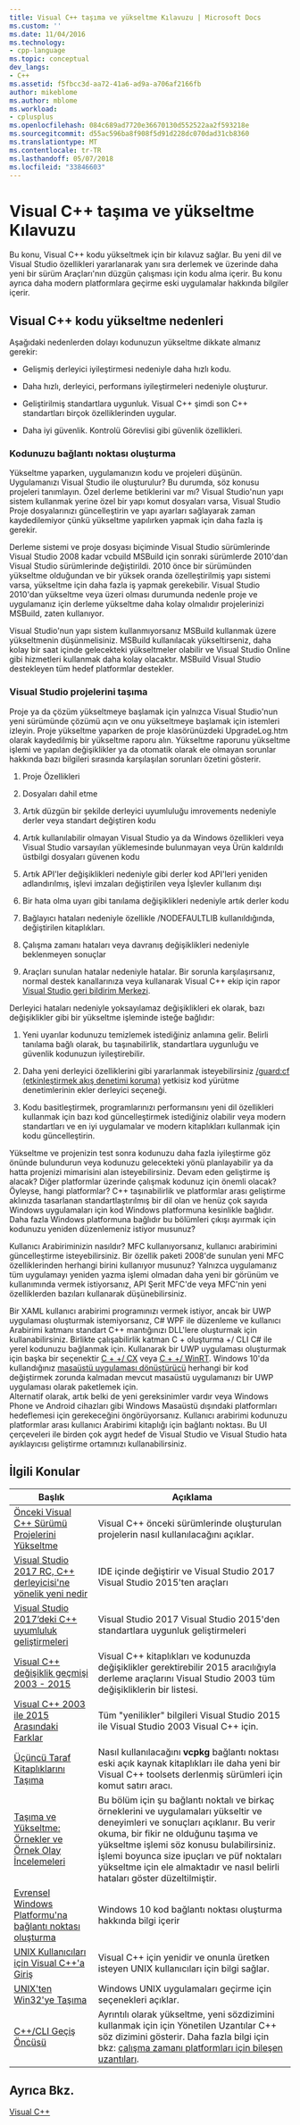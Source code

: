 ```yaml
---
title: Visual C++ taşıma ve yükseltme Kılavuzu | Microsoft Docs
ms.custom: ''
ms.date: 11/04/2016
ms.technology:
- cpp-language
ms.topic: conceptual
dev_langs:
- C++
ms.assetid: f5fbcc3d-aa72-41a6-ad9a-a706af2166fb
author: mikeblome
ms.author: mblome
ms.workload:
- cplusplus
ms.openlocfilehash: 084c689ad7720e36670130d552522aa2f593218e
ms.sourcegitcommit: d55ac596ba8f908f5d91d228dc070dad31cb8360
ms.translationtype: MT
ms.contentlocale: tr-TR
ms.lasthandoff: 05/07/2018
ms.locfileid: "33846603"
---
```

# <a name="visual-c-porting-and-upgrading-guide"></a>Visual C++ taşıma ve yükseltme Kılavuzu
Bu konu, Visual C++ kodu yükseltmek için bir kılavuz sağlar. Bu yeni dil ve Visual Studio özellikleri yararlanarak yanı sıra derlemek ve üzerinde daha yeni bir sürüm Araçları'nın düzgün çalışması için kodu alma içerir. Bu konu ayrıca daha modern platformlara geçirme eski uygulamalar hakkında bilgiler içerir.  
  
## <a name="reasons-to-upgrade-visual-c-code"></a>Visual C++ kodu yükseltme nedenleri  
 Aşağıdaki nedenlerden dolayı kodunuzun yükseltme dikkate almanız gerekir:  
  
-   Gelişmiş derleyici iyileştirmesi nedeniyle daha hızlı kodu.  
  
-   Daha hızlı, derleyici, performans iyileştirmeleri nedeniyle oluşturur.  
  
-   Geliştirilmiş standartlara uygunluk. Visual C++ şimdi son C++ standartları birçok özelliklerinden uygular.  
  
-   Daha iyi güvenlik. Kontrolü Görevlisi gibi güvenlik özellikleri.  
  
### <a name="porting-your-code"></a>Kodunuzu bağlantı noktası oluşturma  
 Yükseltme yaparken, uygulamanızın kodu ve projeleri düşünün. Uygulamanızı Visual Studio ile oluşturulur?  Bu durumda, söz konusu projeleri tanımlayın.  Özel derleme betiklerini var mı?  Visual Studio'nun yapı sistem kullanmak yerine özel bir yapı komut dosyaları varsa, Visual Studio Proje dosyalarınızı güncelleştirin ve yapı ayarları sağlayarak zaman kaydedilemiyor çünkü yükseltme yapılırken yapmak için daha fazla iş gerekir.  
  
 Derleme sistemi ve proje dosyası biçiminde Visual Studio sürümlerinde Visual Studio 2008 kadar vcbuild MSBuild için sonraki sürümlerde 2010'dan Visual Studio sürümlerinde değiştirildi. 2010 önce bir sürümünden yükseltme olduğundan ve bir yüksek oranda özelleştirilmiş yapı sistemi varsa, yükseltme için daha fazla iş yapmak gerekebilir.  Visual Studio 2010'dan yükseltme veya üzeri olması durumunda nedenle proje ve uygulamanız için derleme yükseltme daha kolay olmalıdır projelerinizi MSBuild, zaten kullanıyor.  
  
 Visual Studio'nun yapı sistem kullanmıyorsanız MSBuild kullanmak üzere yükseltmenin düşünmelisiniz. MSBuild kullanılacak yükseltirseniz, daha kolay bir saat içinde gelecekteki yükseltmeler olabilir ve Visual Studio Online gibi hizmetleri kullanmak daha kolay olacaktır. MSBuild Visual Studio destekleyen tüm hedef platformlar destekler.  
  
### <a name="porting-visual-studio-projects"></a>Visual Studio projelerini taşıma  
  Proje ya da çözüm yükseltmeye başlamak için yalnızca Visual Studio'nun yeni sürümünde çözümü açın ve onu yükseltmeye başlamak için istemleri izleyin.  Proje yükseltme yaparken de proje klasörünüzdeki UpgradeLog.htm olarak kaydedilmiş bir yükseltme raporu alın. Yükseltme raporunu yükseltme işlemi ve yapılan değişiklikler ya da otomatik olarak ele olmayan sorunlar hakkında bazı bilgileri sırasında karşılaşılan sorunları özetini gösterir.  
  
1.  Proje Özellikleri  
  
2.  Dosyaları dahil etme  
  
3.  Artık düzgün bir şekilde derleyici uyumluluğu imrovements nedeniyle derler veya standart değiştiren kodu  
  
4.  Artık kullanılabilir olmayan Visual Studio ya da Windows özellikleri veya Visual Studio varsayılan yüklemesinde bulunmayan veya Ürün kaldırıldı üstbilgi dosyaları güvenen kodu  
  
5.  Artık API'ler değişiklikleri nedeniyle gibi derler kod API'leri yeniden adlandırılmış, işlevi imzaları değiştirilen veya İşlevler kullanım dışı  
  
6.  Bir hata olma uyarı gibi tanılama değişiklikleri nedeniyle artık derler kodu  
  
7.  Bağlayıcı hataları nedeniyle özellikle /NODEFAULTLIB kullanıldığında, değiştirilen kitaplıkları.  
  
8.  Çalışma zamanı hataları veya davranış değişiklikleri nedeniyle beklenmeyen sonuçlar  
  
9. Araçları sunulan hatalar nedeniyle hatalar. Bir sorunla karşılaşırsanız, normal destek kanallarınıza veya kullanarak Visual C++ ekip için rapor [Visual Studio geri bildirim Merkezi](http://connect.microsoft.com/VisualStudio/Feedback).  
  
 Derleyici hataları nedeniyle yoksayılamaz değişiklikleri ek olarak, bazı değişiklikler gibi bir yükseltme işleminde isteğe bağlıdır:  
  
1.  Yeni uyarılar kodunuzu temizlemek istediğiniz anlamına gelir. Belirli tanılama bağlı olarak, bu taşınabilirlik, standartlara uygunluğu ve güvenlik kodunuzun iyileştirebilir.  
  
2.  Daha yeni derleyici özelliklerini gibi yararlanmak isteyebilirsiniz [/guard:cf (etkinleştirmek akış denetimi koruma)](../build/reference/guard-enable-control-flow-guard.md) yetkisiz kod yürütme denetimlerinin ekler derleyici seçeneği.  
  
3.  Kodu basitleştirmek, programlarınızı performansını yeni dil özellikleri kullanmak için bazı kod güncelleştirmek istediğiniz olabilir veya modern standartları ve en iyi uygulamalar ve modern kitaplıkları kullanmak için kodu güncelleştirin.  
  
 Yükseltme ve projenizin test sonra kodunuzu daha fazla iyileştirme göz önünde bulundurun veya kodunuzu gelecekteki yönü planlayabilir ya da hatta projenizi mimarisini alan isteyebilirsiniz. Devam eden geliştirme iş alacak? Diğer platformlar üzerinde çalışmak kodunuz için önemli olacak?  Öyleyse, hangi platformlar?  C++ taşınabilirlik ve platformlar arası geliştirme aklınızda tasarlanan standartlaştırılmış bir dil olan ve henüz çok sayıda Windows uygulamaları için kod Windows platformuna kesinlikle bağlıdır. Daha fazla Windows platformuna bağlıdır bu bölümleri çıkışı ayırmak için kodunuzu yeniden düzenlemeniz istiyor musunuz?  
  
 Kullanıcı Arabiriminizin nasıldır?  MFC kullanıyorsanız, kullanıcı arabirimini güncelleştirme isteyebilirsiniz.  Bir özellik paketi 2008'de sunulan yeni MFC özelliklerinden herhangi birini kullanıyor musunuz?  Yalnızca uygulamanız tüm uygulamayı yeniden yazma işlemi olmadan daha yeni bir görünüm ve kullanımında vermek istiyorsanız, API Şerit MFC'de veya MFC'nin yeni özelliklerden bazıları kullanarak düşünebilirsiniz.  
  
 Bir XAML kullanıcı arabirimi programınızı vermek istiyor, ancak bir UWP uygulaması oluşturmak istemiyorsanız, C# WPF ile düzenleme ve kullanıcı Arabirimi katmanı standart C++ mantığınızı DLL'lere oluşturmak için kullanabilirsiniz. Birlikte çalışabilirlik katman C + oluşturma +/ CLI C# ile yerel kodunuzu bağlanmak için. Kullanarak bir UWP uygulaması oluşturmak için başka bir seçenektir [C + +/ CX](https://msdn.microsoft.com/en-us/library/windows/apps/xaml/hh699871.aspx) veya [C + +/ WinRT](https://github.com/microsoft/cppwinrt). Windows 10'da kullandığınız [masaüstü uygulaması dönüştürücü](https://msdn.microsoft.com/en-us/windows/uwp/porting/desktop-to-uwp-run-desktop-app-converter) herhangi bir kod değiştirmek zorunda kalmadan mevcut masaüstü uygulamanızı bir UWP uygulaması olarak paketlemek için.   
 Alternatif olarak, artık belki de yeni gereksinimler vardır veya Windows Phone ve Android cihazları gibi Windows Masaüstü dışındaki platformları hedeflemesi için gerekeceğini öngörüyorsanız. Kullanıcı arabirimi kodunuzu platformlar arası kullanıcı Arabirimi kitaplığı için bağlantı noktası. Bu UI çerçeveleri ile birden çok aygıt hedef de Visual Studio ve Visual Studio hata ayıklayıcısı geliştirme ortamınızı kullanabilirsiniz.  
  
## <a name="related-topics"></a>İlgili Konular  
  
|Başlık|Açıklama|  
|-----------|-----------------|  
|[Önceki Visual C++ Sürümü Projelerini Yükseltme](upgrading-projects-from-earlier-versions-of-visual-cpp.md)|Visual C++ önceki sürümlerinde oluşturulan projelerin nasıl kullanılacağını açıklar.|  
|[Visual Studio 2017 RC, C++ derleyicisi'ne yönelik yeni nedir](../what-s-new-for-visual-cpp-in-visual-studio.md)|IDE içinde değiştirir ve Visual Studio 2017 Visual Studio 2015'ten araçları|  
|[Visual Studio 2017’deki C++ uyumluluk geliştirmeleri](../cpp-conformance-improvements-2017.md)|Visual Studio 2017 Visual Studio 2015'den standartlara uygunluk geliştirmeleri|  
|[Visual C++ değişiklik geçmişi 2003 - 2015](visual-cpp-change-history-2003-2015.md)|Visual C++ kitaplıkları ve kodunuzda değişiklikler gerektirebilir 2015 aracılığıyla derleme araçlarını Visual Studio 2003 tüm değişikliklerin bir listesi.|  
|[Visual C++ 2003 ile 2015 Arasındaki Farklar](visual-cpp-what-s-new-2003-through-2015.md)|Tüm "yenilikler" bilgileri Visual Studio 2015 ile Visual Studio 2003 Visual C++ için.|  
|[Üçüncü Taraf Kitaplıklarını Taşıma](porting-third-party-libraries.md)|Nasıl kullanılacağını **vcpkg** bağlantı noktası eski açık kaynak kitaplıkları ile daha yeni bir Visual C++ toolsets derlenmiş sürümleri için komut satırı aracı.|  
|[Taşıma ve Yükseltme: Örnekler ve Örnek Olay İncelemeleri](porting-and-upgrading-examples-and-case-studies.md)|Bu bölüm için şu bağlantı noktalı ve birkaç örneklerini ve uygulamaları yükseltir ve deneyimleri ve sonuçları açıklanır. Bu verir okuma, bir fikir ne olduğunu taşıma ve yükseltme işlemi söz konusu bulabilirsiniz. İşlemi boyunca size ipuçları ve püf noktaları yükseltme için ele almaktadır ve nasıl belirli hataları göster düzeltilmiştir.|  
|[Evrensel Windows Platformu'na bağlantı noktası oluşturma](porting-to-the-universal-windows-platform-cpp.md)|Windows 10 kod bağlantı noktası oluşturma hakkında bilgi içerir|  
|[UNIX Kullanıcıları için Visual C++'a Giriş](introduction-to-visual-cpp-for-unix-users.md)|Visual C++ için yenidir ve onunla üretken isteyen UNIX kullanıcıları için bilgi sağlar.|  
|[UNIX'ten Win32'ye Taşıma](porting-from-unix-to-win32.md)|Windows UNIX uygulamaları geçirme için seçenekleri açıklar.|  
|[C++/CLI Geçiş Öncüsü](../dotnet/cpp-cli-migration-primer.md)|Ayrıntılı olarak yükseltme, yeni sözdizimini kullanmak için için Yönetilen Uzantılar C++ söz dizimini gösterir. Daha fazla bilgi için bkz: [çalışma zamanı platformları için bileşen uzantıları](../windows/component-extensions-for-runtime-platforms.md).|  
  
## <a name="see-also"></a>Ayrıca Bkz.  
 [Visual C++](../visual-cpp-in-visual-studio.md)

